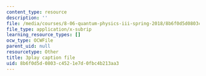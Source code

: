 ```yaml
---
content_type: resource
description: ''
file: /media/courses/8-06-quantum-physics-iii-spring-2018/8b6f0d5d0803c4521e7d0fbc4b213aa3_o10QADeeK04.srt
file_type: application/x-subrip
learning_resource_types: []
ocw_type: OCWFile
parent_uid: null
resourcetype: Other
title: 3play caption file
uid: 8b6f0d5d-0803-c452-1e7d-0fbc4b213aa3
---
```

